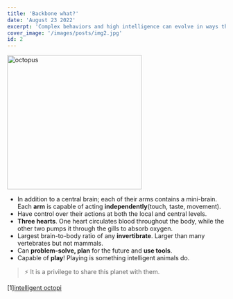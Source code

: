 ```yaml
---
title: 'Backbone what?'
date: 'August 23 2022'
excerpt: 'Complex behaviors and high intelligence can evolve in ways that differ significantly from our own. '
cover_image: '/images/posts/img2.jpg'
id: 2
---
```


<img src='/images/posts/img2.jpg' width='310' alt='octopus' />

- In addition to a central brain; each of their arms contains a mini-brain. Each **arm** is capable of acting **independently**(touch, taste, movement).
- Have control over their actions at both the local and central levels.
- **Three hearts**. One heart circulates blood throughout the body, while the other two pumps it through the gills to absorb oxygen.
- Largest brain-to-body ratio of any **invertibrate**. Larger than many vertebrates but not mammals.
- Can **problem-solve, plan** for the future and **use tools**.
- Capable of **play**! Playing is something intelligent animals do.

> ⚡ It is a privilege to share this planet with them.

[1][intelligent octopi](https://www.scienceabc.com/nature/animals/how-smart-is-an-octopus.html)

